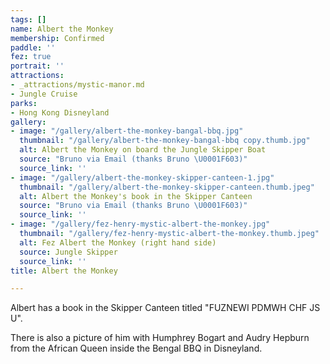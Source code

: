 ```yaml
---
tags: []
name: Albert the Monkey
membership: Confirmed
paddle: ''
fez: true
portrait: ''
attractions:
- _attractions/mystic-manor.md
- Jungle Cruise
parks:
- Hong Kong Disneyland
gallery:
- image: "/gallery/albert-the-monkey-bangal-bbq.jpg"
  thumbnail: "/gallery/albert-the-monkey-bangal-bbq copy.thumb.jpg"
  alt: Albert the Monkey on board the Jungle Skipper Boat
  source: "Bruno via Email (thanks Bruno \U0001F603)"
  source_link: ''
- image: "/gallery/albert-the-monkey-skipper-canteen-1.jpg"
  thumbnail: "/gallery/albert-the-monkey-skipper-canteen.thumb.jpeg"
  alt: Albert the Monkey's book in the Skipper Canteen
  source: "Bruno via Email (thanks Bruno \U0001F603)"
  source_link: ''
- image: "/gallery/fez-henry-mystic-albert-the-monkey.jpg"
  thumbnail: "/gallery/fez-henry-mystic-albert-the-monkey.thumb.jpeg"
  alt: Fez Albert the Monkey (right hand side)
  source: Jungle Skipper
  source_link: ''
title: Albert the Monkey

---
```

Albert has a book in the Skipper Canteen titled "FUZNEWI PDMWH CHF JS U".

There is also a picture of him with Humphrey Bogart and Audry Hepburn from the African Queen inside the Bengal BBQ in Disneyland.
